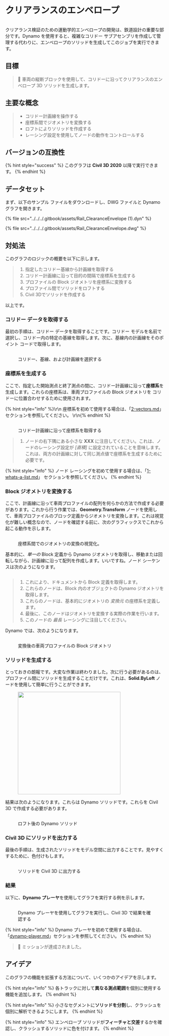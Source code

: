 # クリアランスのエンベロープ

<figure><img src="../../../.gitbook/assets/Rail_ClearanceEnvelope_Player.gif" alt=""><figcaption></figcaption></figure>

クリアランス検証のための運動学的エンベロープの開発は、鉄道設計の重要な部分です。Dynamo を使用すると、複雑なコリドー サブアセンブリを作成して管理する代わりに、エンベロープのソリッドを生成してこのジョブを実行できます。

## 目標

> :dart: 車両の縦断ブロックを使用して、コリドーに沿ってクリアランスのエンベロープ 3D ソリッドを生成します。

## 主要な概念

> * コリドー計画線を操作する
> * 座標系間でジオメトリを変換する
> * ロフトによりソリッドを作成する
> * レーシング設定を使用してノードの動作をコントロールする

## バージョンの互換性

{% hint style="success" %}
このグラフは **Civil 3D 2020** 以降で実行できます。 
{% endhint %}

## データセット

まず、以下のサンプル ファイルをダウンロードし、DWG ファイルと Dynamo グラフを開きます。

{% file src="../../../.gitbook/assets/Rail_ClearanceEnvelope (1).dyn" %}

{% file src="../../../.gitbook/assets/Rail_ClearanceEnvelope.dwg" %}

## 対処法

このグラフのロジックの概要を以下に示します。

> 1. 指定したコリドー基線から計画線を取得する
> 2. コリドー計画線に沿って目的の間隔で座標系を生成する
> 3. プロファイルの Block ジオメトリを座標系に変換する
> 4. プロファイル間でソリッドをロフトする
> 5. Civil 3Dでソリッドを作成する

以上です。

### コリドー データを取得する

最初の手順は、コリドー データを取得することです。コリドー モデルを名前で選択し、コリドー内の特定の基線を取得します。次に、基線内の計画線をそのポイント コードで取得します。

<figure><img src="../../../.gitbook/assets/Rail_ClearanceEnvelope_GetCorridorData.png" alt=""><figcaption><p>コリドー、基線、および計画線を選択する</p></figcaption></figure>

### 座標系を生成する

ここで、指定した開始測点と終了測点の間に、コリドー計画線に沿って**座標系**を生成します。これらの座標系は、車両プロファイルの Block ジオメトリを コリドーに位置合わせするために使用されます。

{% hint style="info" %}\r\n 座標系を初めて使用する場合は、「[2-vectors.md](../../../5\_essential\_nodes\_and\_concepts/5-2\_geometry-for-computational-design/2-vectors.md "mention")」 セクションを参照してください。 \r\n{% endhint %}

<figure><img src="../../../.gitbook/assets/Rail_ClearanceEnvelope_CreateCoordinateSystems.png" alt=""><figcaption><p>コリドー計画線に沿って座標系を取得する</p></figcaption></figure>

> 1. ノードの右下隅にある小さな **XXX** に注目してください。これは、ノードのレーシング設定が _[直積]_ に設定されていることを意味します。これは、両方の計画線に対して同じ測点値で座標系を生成するために必要です。

{% hint style="info" %}
ノード レーシングを初めて使用する場合は、「[1-whats-a-list.md](../../../5\_essential\_nodes\_and\_concepts/5-4\_designing-with-lists/1-whats-a-list.md "mention")」 セクションを参照してください。 
{% endhint %}

### Block ジオメトリを変換する

ここで、計画線に沿って車両プロファイルの配列を何らかの方法で作成する必要があります。これから行う作業では、**Geometry.Transform** ノードを使用して、車両プロファイルのブロック定義からジオメトリを変換します。これは視覚化が難しい概念なので、ノードを確認する前に、次のグラフィックスでこれから起こる動作を示します。

<figure><img src="../../../.gitbook/assets/Rail_ClearanceEnvelope_TransformAnimation.gif" alt=""><figcaption><p>座標系間でのジオメトリの変換の視覚化。</p></figcaption></figure>

基本的に、_単一の_ Block 定義から Dynamo ジオメトリを取得し、移動または回転しながら、計画線に沿って配列を作成します。いいですね。ノード シーケンスは次のようになります。

<figure><img src="../../../.gitbook/assets/Rail_ClearanceEnvelope_Transform.png" alt=""><figcaption></figcaption></figure>

> 1. これにより、ドキュメントから Block 定義を取得します。
> 2. これらのノードは、Block 内のオブジェクトの Dynamo ジオメトリを取得します。
> 3. これらのノードは、基本的にジオメトリの _変換元_ の座標系を定義します。
> 4. 最後に、このノードはジオメトリを変換する実際の作業を行います。
> 5. このノードの _最長_ レーシングに注目してください。

Dynamo では、次のようになります。

<figure><img src="../../../.gitbook/assets/Rail_ClearanceEnvelope_Dynamo_Profiles.png" alt=""><figcaption><p>変換後の車両プロファイルの Block ジオメトリ</p></figcaption></figure>

### ソリッドを生成する

とっておきの朗報です。大変な作業は終わりました。次に行う必要があるのは、プロファイル間にソリッドを生成することだけです。これは、**Solid.ByLoft** ノードを使用して簡単に行うことができます。

<figure><img src="../../../.gitbook/assets/Rail_PlaceTies_SolidByLoft.png" alt="" width="325"><figcaption></figcaption></figure>

結果は次のようになります。これらは Dynamo ソリッドです。これらを Civil 3D で作成する必要があります。

<figure><img src="../../../.gitbook/assets/Rail_ClearanceEnvelope_Dynamo_Solids.png" alt=""><figcaption><p>ロフト後の Dynamo ソリッド</p></figcaption></figure>

### Civil 3D にソリッドを出力する

最後の手順は、生成されたソリッドをモデル空間に出力することです。見やすくするために、色付けもします。

<figure><img src="../../../.gitbook/assets/Rail_ClearanceEnvelope_SolidsToC3D.png" alt=""><figcaption><p>ソリッドを Civil 3D に出力する</p></figcaption></figure>

### 結果

以下に、**Dynamo プレーヤ**を使用してグラフを実行する例を示します。

<figure><img src="../../../.gitbook/assets/Rail_ClearanceEnvelope_Player.gif" alt=""><figcaption><p>Dynamo プレーヤを使用してグラフを実行し、Civil 3D で結果を確認する</p></figcaption></figure>

{% hint style="info" %}
Dynamo プレーヤを初めて使用する場合は、「[dynamo-player.md](../../dynamo-player.md "mention")」セクションを参照してください。 
{% endhint %}

> :tada: ミッションが達成されました。

## アイデア

このグラフの機能を拡張する方法について、いくつかのアイデアを示します。

{% hint style="info" %}
各トラックに対して**異なる測点範囲**を個別に使用する機能を追加します。 
{% endhint %}

{% hint style="info" %}
小さなセグメントに**ソリッドを分割**し、クラッシュを個別に解析できるようにします。
{% endhint %}

{% hint style="info" %}
エンベロープ ソリッドが**フィーチャと交差**するかを確認し、クラッシュするソリッドに色を付けます。
{% endhint %}
